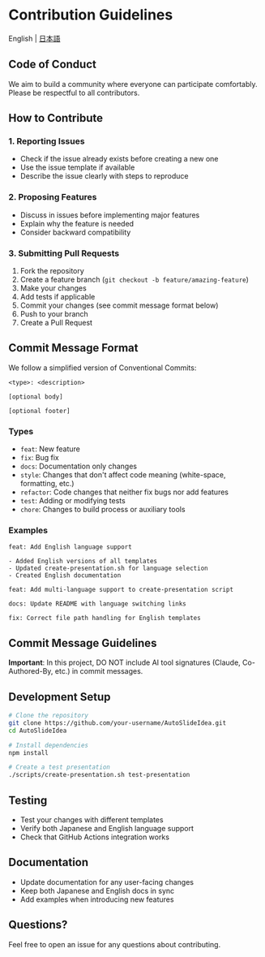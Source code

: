 # Contribution Guidelines

English | [日本語](CONTRIBUTING.md)

## Code of Conduct

We aim to build a community where everyone can participate comfortably. Please be respectful to all contributors.

## How to Contribute

### 1. Reporting Issues

- Check if the issue already exists before creating a new one
- Use the issue template if available
- Describe the issue clearly with steps to reproduce

### 2. Proposing Features

- Discuss in issues before implementing major features
- Explain why the feature is needed
- Consider backward compatibility

### 3. Submitting Pull Requests

1. Fork the repository
2. Create a feature branch (`git checkout -b feature/amazing-feature`)
3. Make your changes
4. Add tests if applicable
5. Commit your changes (see commit message format below)
6. Push to your branch
7. Create a Pull Request

## Commit Message Format

We follow a simplified version of Conventional Commits:

```
<type>: <description>

[optional body]

[optional footer]
```

### Types

- `feat`: New feature
- `fix`: Bug fix
- `docs`: Documentation only changes
- `style`: Changes that don't affect code meaning (white-space, formatting, etc.)
- `refactor`: Code changes that neither fix bugs nor add features
- `test`: Adding or modifying tests
- `chore`: Changes to build process or auxiliary tools

### Examples

```
feat: Add English language support

- Added English versions of all templates
- Updated create-presentation.sh for language selection
- Created English documentation

feat: Add multi-language support to create-presentation script

docs: Update README with language switching links

fix: Correct file path handling for English templates
```

## Commit Message Guidelines

**Important**: In this project, DO NOT include AI tool signatures (Claude, Co-Authored-By, etc.) in commit messages.

## Development Setup

```bash
# Clone the repository
git clone https://github.com/your-username/AutoSlideIdea.git
cd AutoSlideIdea

# Install dependencies
npm install

# Create a test presentation
./scripts/create-presentation.sh test-presentation
```

## Testing

- Test your changes with different templates
- Verify both Japanese and English language support
- Check that GitHub Actions integration works

## Documentation

- Update documentation for any user-facing changes
- Keep both Japanese and English docs in sync
- Add examples when introducing new features

## Questions?

Feel free to open an issue for any questions about contributing.